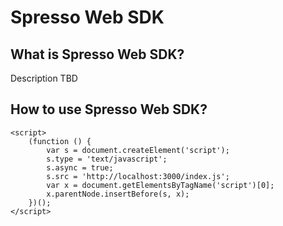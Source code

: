 # Spresso Web SDK

## What is Spresso Web SDK?
Description TBD

## How to use Spresso Web SDK?

```
<script>
    (function () {
        var s = document.createElement('script');
        s.type = 'text/javascript';
        s.async = true;
        s.src = 'http://localhost:3000/index.js';
        var x = document.getElementsByTagName('script')[0];
        x.parentNode.insertBefore(s, x);
    })();
</script>
```

